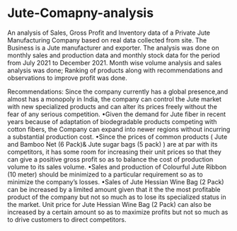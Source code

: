 # Jute-Comapny-analysis
An analysis of Sales, Gross Profit and Inventory data of a Private Jute Manufacturing Company based on real data collected from site. The Business is a Jute manufacturer and exporter. The analysis was done on monthly sales and production data and monthly stock data for the period from July 2021 to December 2021. Month wise volume analysis and sales analysis was done; Ranking of products along with recommendations and observations to improve profit was done.

Recommendations:
Since the company currently has a global presence,and almost has a monopoly in India, the company can control the Jute market with new specialized products and can alter its prices freely without the fear of any serious competition.
•Given the demand for Jute fiber in recent years because of adaptation of biodegradable products competing with cotton fibers, the Company can expand into newer regions without incurring a substantial production cost. 
•Since the prices of common products ( Jute and Bamboo Net (6 Pack)& Jute sugar bags (5 pack) ) are at par with its competitors, it has some room for increasing their unit prices so that they can give a positive gross profit so as to balance the cost of production volume to its sales volume.
•Sales and production of Colourful Jute Ribbon (10 meter) should be minimized to a particular requirement so as to minimize the company’s losses.
•Sales of Jute Hessian Wine Bag (2 Pack) can be increased by a limited amount given that it the the most profitable product of the company but not so much as to lose its specialized status in the market. Unit price for Jute Hessian Wine Bag (2 Pack) can also be increased by a certain amount so as to maximize profits but not so much as to drive customers to direct competitors.
